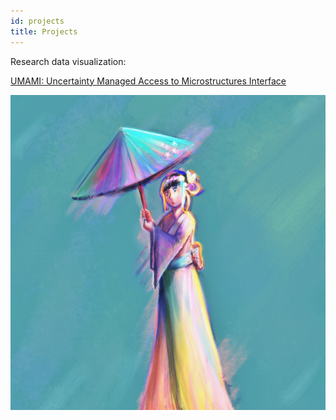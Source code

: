 ```yaml
---
id: projects
title: Projects
---
```


Research data visualization:

[UMAMI: Uncertainty Managed Access to Microstructures Interface](https://github.com/snigui/materials)

![art](./assets/art.jpg)
